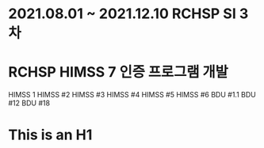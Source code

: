 # 2021.08.01 ~ 2021.12.10 RCHSP SI 3차

RCHSP HIMSS 7 인증 프로그램 개발
=============

HIMSS 1
HIMSS #2
HIMSS #3
HIMSS #4
HIMSS #5
HIMSS #6
BDU #1.1
BDU #12
BDU #18

This is an H1
=============
  



